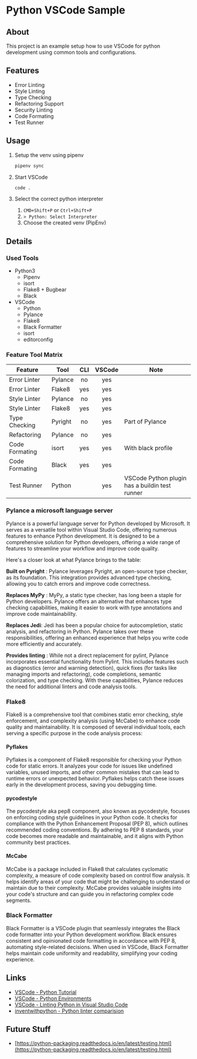 # Python VSCode Sample

## About

This project is an example setup how to use VSCode for python development using common tools and configurations.

## Features

* Error Linting
* Style Linting
* Type Checking
* Refactoring Support
* Security Linting
* Code Formating
* Test Runner

## Usage

1. Setup the venv using pipenv

    ```sh
    pipenv sync
    ```

2. Start VSCode

    ```sh
    code .
    ```

3. Select the correct python interpreter
    1. `CMD+Shift+P` or `Ctrl+Shift+P`
    2. `> Python: Select Interpreter`
    3. Choose the created venv (PipEnv)


## Details

### Used Tools

* Python3
  * Pipenv
  * isort
  * Flake8 + Bugbear
  * Black
* VSCode
  * Python
  * Pylance
  * Flake8
  * Black Formatter
  * isort
  * editorconfig

### Feature Tool Matrix

| Feature        | Tool    | CLI | VSCode | Note                                           |
|----------------|---------|:---:|:------:|------------------------------------------------|
| Error Linter   | Pylance | no  |  yes   |                                                |
| Error Linter   | Flake8  | yes |  yes   |                                                |
| Style Linter   | Pylance | no  |  yes   |                                                |
| Style Linter   | Flake8  | yes |  yes   |                                                |
| Type Checking  | Pyright | no  |  yes   | Part of Pylance                                |
| Refactoring    | Pylance | no  |  yes   |                                                |
| Code Formating | isort   | yes |  yes   | With black profile                             |
| Code Formating | Black   | yes |  yes   |                                                |
| Test Runner    | Python  |     |  yes   | VSCode Python plugin has a buildin test runner |

### Pylance a microsoft language server

Pylance is a powerful language server for Python developed by Microsoft. It serves as a versatile tool within Visual Studio Code, offering numerous features to enhance Python development. It is designed to be a comprehensive solution for Python developers, offering a wide range of features to streamline your workflow and improve code quality.

Here's a closer look at what Pylance brings to the table:

**Built on Pyright**
: Pylance leverages Pyright, an open-source type checker, as its foundation. This integration provides advanced type checking, allowing you to catch errors and improve code correctness.

**Replaces MyPy**
: MyPy, a static type checker, has long been a staple for Python developers. Pylance offers an alternative that enhances type checking capabilities, making it easier to work with type annotations and improve code maintainability.

**Replaces Jedi**: Jedi has been a popular choice for autocompletion, static analysis, and refactoring in Python. Pylance takes over these responsibilities, offering an enhanced experience that helps you write code more efficiently and accurately.

**Provides linting**
: While not a direct replacement for pylint, Pylance incorporates essential functionality from Pylint. This includes features such as diagnostics (error and warning detection), quick fixes (for tasks like managing imports and refactoring), code completions, semantic colorization, and type checking. With these capabilities, Pylance reduces the need for additional linters and code analysis tools.

### Flake8

Flake8 is a comprehensive tool that combines static error checking, style enforcement, and complexity analysis (using McCabe) to enhance code quality and maintainability.
It is composed of several individual tools, each serving a specific purpose in the code analysis process:

#### Pyflakes

Pyflakes is a component of Flake8 responsible for checking your Python code for static errors. It analyzes your code for issues like undefined variables, unused imports, and other common mistakes that can lead to runtime errors or unexpected behavior. Pyflakes helps catch these issues early in the development process, saving you debugging time.

#### pycodestyle

The pycodestyle aka pep8 component, also known as pycodestyle, focuses on enforcing coding style guidelines in your Python code. It checks for compliance with the Python Enhancement Proposal (PEP 8), which outlines recommended coding conventions. By adhering to PEP 8 standards, your code becomes more readable and maintainable, and it aligns with Python community best practices.

#### McCabe

McCabe is a package included in Flake8 that calculates cyclomatic complexity, a measure of code complexity based on control flow analysis. It helps identify areas of your code that might be challenging to understand or maintain due to their complexity. McCabe provides valuable insights into your code's structure and can guide you in refactoring complex code segments.

### Black Formatter

Black Formatter is a VSCode plugin that seamlessly integrates the Black code formatter into your Python development workflow. Black ensures consistent and opinionated code formatting in accordance with PEP 8, automating style-related decisions. When used in VSCode, Black Formatter helps maintain code uniformity and readability, simplifying your coding experience.

## Links

* [VSCode - Python Tutorial](https://code.visualstudio.com/docs/python/python-tutorial)
* [VSCode - Python Environments](https://code.visualstudio.com/docs/python/environments)
* [VSCode - Linting Python in Visual Studio Code](https://code.visualstudio.com/docs/python/linting)
* [inventwithpython - Python linter comparision](https://inventwithpython.com/blog/2022/11/19/python-linter-comparison-2022-pylint-vs-pyflakes-vs-flake8-vs-autopep8-vs-bandit-vs-prospector-vs-pylama-vs-pyroma-vs-black-vs-mypy-vs-radon-vs-mccabe/)

## Future Stuff

* [https://python-packaging.readthedocs.io/en/latest/testing.html](https://python-packaging.readthedocs.io/en/latest/testing.html)
